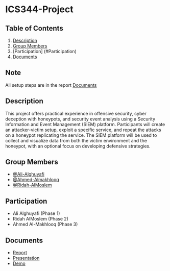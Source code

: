 # ICS344-Project

## Table of Contents
1. [Description](#description)
2. [Group Members](#group-members)
3. [Participation] (#Participation)
4. [Documents](#documents)

## Note
All setup steps are in the report [Documents](#documents)

## Description
This project offers practical experience in offensive security, cyber deception with honeypots, and security event analysis using a Security Information and Event Management (SIEM) platform. Participants will create an attacker-victim setup, exploit a specific service, and repeat the attacks on a honeypot replicating the service. The SIEM platform will be used to collect and visualize data from both the victim environment and the honeypot, with an optional focus on developing defensive strategies.

## Group Members
- [@Ali-Alghuyafi](https://github.com/Ghuryafi)
- [@Ahmed-Almakhlooq](https://github.com/Ahmed-T-A)
- [@Ridah-AlMoslem](https://github.com/Ridah-AlMoslem)

## Participation
- Ali Alghuyafi (Phase 1)
- Ridah AlMoslem (Phase 2)
- Ahmed Al-Makhlooq (Phase 3)

## Documents
- [Report](https://drive.google.com/file/d/1uR5t2GRBsP89aIb5SaYrK_U0FfGl-vTp/view?usp=drive_link)
- [Presentation](https://docs.google.com/presentation/d/12D3YZwZiw01OhjcOxzqOBB1OchOwcNvX/edit?usp=drive_link&ouid=111073176630183850209&rtpof=true&sd=true)
- [Demo](https://drive.google.com/file/d/1c67ElTNMJF6tyZakb0sKoEXZ1FS2-WyB/view?usp=drive_link)
